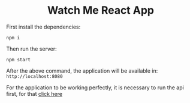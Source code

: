 <div align="center">
  <h1>Watch Me React App</h1>
</div>

First install the dependencies:

```
npm i
```

Then run the server:

```
npm start
```

After the above command, the application will be available in: `http://localhost:8080`

For the application to be working perfectly, it is necessary to run the api first, for that [click here](../api-json-server/README.md)

